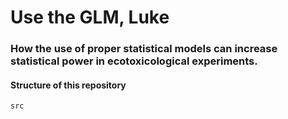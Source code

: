 # Use the GLM, Luke
### How the use of proper statistical models can increase statistical power in ecotoxicological experiments.


#### Structure of this repository
`src`